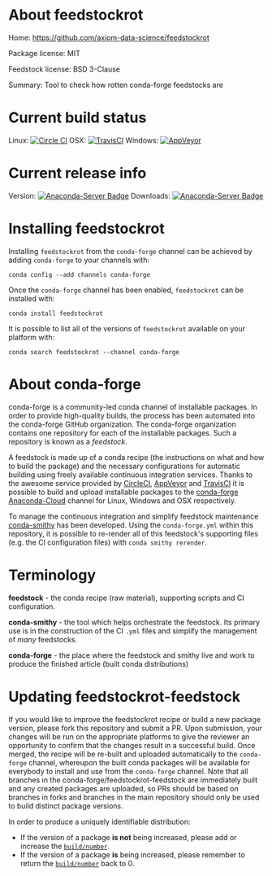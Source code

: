 About feedstockrot
==================

Home: https://github.com/axiom-data-science/feedstockrot

Package license: MIT

Feedstock license: BSD 3-Clause

Summary: Tool to check how rotten conda-forge feedstocks are



Current build status
====================

Linux: [![Circle CI](https://circleci.com/gh/conda-forge/feedstockrot-feedstock.svg?style=shield)](https://circleci.com/gh/conda-forge/feedstockrot-feedstock)
OSX: [![TravisCI](https://travis-ci.org/conda-forge/feedstockrot-feedstock.svg?branch=master)](https://travis-ci.org/conda-forge/feedstockrot-feedstock)
Windows: [![AppVeyor](https://ci.appveyor.com/api/projects/status/github/conda-forge/feedstockrot-feedstock?svg=True)](https://ci.appveyor.com/project/conda-forge/feedstockrot-feedstock/branch/master)

Current release info
====================
Version: [![Anaconda-Server Badge](https://anaconda.org/conda-forge/feedstockrot/badges/version.svg)](https://anaconda.org/conda-forge/feedstockrot)
Downloads: [![Anaconda-Server Badge](https://anaconda.org/conda-forge/feedstockrot/badges/downloads.svg)](https://anaconda.org/conda-forge/feedstockrot)

Installing feedstockrot
=======================

Installing `feedstockrot` from the `conda-forge` channel can be achieved by adding `conda-forge` to your channels with:

```
conda config --add channels conda-forge
```

Once the `conda-forge` channel has been enabled, `feedstockrot` can be installed with:

```
conda install feedstockrot
```

It is possible to list all of the versions of `feedstockrot` available on your platform with:

```
conda search feedstockrot --channel conda-forge
```


About conda-forge
=================

conda-forge is a community-led conda channel of installable packages.
In order to provide high-quality builds, the process has been automated into the
conda-forge GitHub organization. The conda-forge organization contains one repository
for each of the installable packages. Such a repository is known as a *feedstock*.

A feedstock is made up of a conda recipe (the instructions on what and how to build
the package) and the necessary configurations for automatic building using freely
available continuous integration services. Thanks to the awesome service provided by
[CircleCI](https://circleci.com/), [AppVeyor](http://www.appveyor.com/)
and [TravisCI](https://travis-ci.org/) it is possible to build and upload installable
packages to the [conda-forge](https://anaconda.org/conda-forge)
[Anaconda-Cloud](http://docs.anaconda.org/) channel for Linux, Windows and OSX respectively.

To manage the continuous integration and simplify feedstock maintenance
[conda-smithy](http://github.com/conda-forge/conda-smithy) has been developed.
Using the ``conda-forge.yml`` within this repository, it is possible to re-render all of
this feedstock's supporting files (e.g. the CI configuration files) with ``conda smithy rerender``.


Terminology
===========

**feedstock** - the conda recipe (raw material), supporting scripts and CI configuration.

**conda-smithy** - the tool which helps orchestrate the feedstock.
                   Its primary use is in the construction of the CI ``.yml`` files
                   and simplify the management of *many* feedstocks.

**conda-forge** - the place where the feedstock and smithy live and work to
                  produce the finished article (built conda distributions)


Updating feedstockrot-feedstock
===============================

If you would like to improve the feedstockrot recipe or build a new
package version, please fork this repository and submit a PR. Upon submission,
your changes will be run on the appropriate platforms to give the reviewer an
opportunity to confirm that the changes result in a successful build. Once
merged, the recipe will be re-built and uploaded automatically to the
`conda-forge` channel, whereupon the built conda packages will be available for
everybody to install and use from the `conda-forge` channel.
Note that all branches in the conda-forge/feedstockrot-feedstock are
immediately built and any created packages are uploaded, so PRs should be based
on branches in forks and branches in the main repository should only be used to
build distinct package versions.

In order to produce a uniquely identifiable distribution:
 * If the version of a package **is not** being increased, please add or increase
   the [``build/number``](http://conda.pydata.org/docs/building/meta-yaml.html#build-number-and-string).
 * If the version of a package **is** being increased, please remember to return
   the [``build/number``](http://conda.pydata.org/docs/building/meta-yaml.html#build-number-and-string)
   back to 0.
